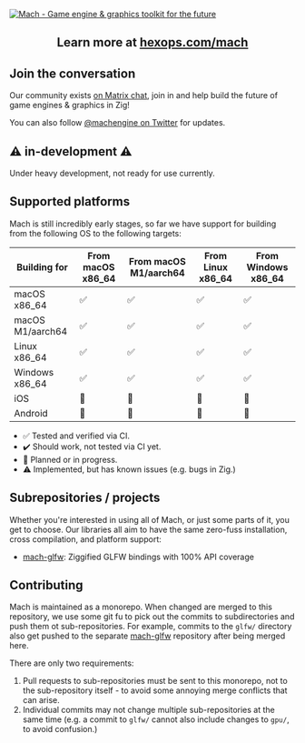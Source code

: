 <a href="https://hexops.com/mach"><img alt="Mach - Game engine & graphics toolkit for the future" src="https://raw.githubusercontent.com/hexops/media/main/mach/logo_tagline_semi.svg"></img></a>

<h2 align="center">Learn more at <a href="https://hexops.com/mach">hexops.com/mach</a></h2>

## Join the conversation

Our community exists [on Matrix chat](https://matrix.to/#/#hexops:matrix.org), join in and help build the future of game engines & graphics in Zig!

You can also follow [@machengine on Twitter](https://twitter.com/machengine) for updates.

## ⚠️ in-development ⚠️

Under heavy development, not ready for use currently. 

## Supported platforms

Mach is still incredibly early stages, so far we have support for building from the following OS to the following targets:

| Building for     | From macOS x86_64 | From macOS M1/aarch64 | From Linux x86_64 | From Windows x86_64 |
|------------------|-------------------|-----------------------|-------------------|---------------------|
| macOS x86_64     | ✅                | ✅                     | ✅                | ✅                  |
| macOS M1/aarch64 | ✅                | ✅                     | ✅                | ✅                  |
| Linux x86_64     | ✅                | ✅                     | ✅                | ✅                  |
| Windows x86_64   | ✅                | ✅                     | ✅                | ✅                  |
| iOS              | 🏃                | 🏃                     | 🏃                | 🏃                  |
| Android          | 🏃                | 🏃                     | 🏃                | 🏃                  |

* ✅ Tested and verified via CI.
* ✔️ Should work, not tested via CI yet.
* 🏃 Planned or in progress.
* ⚠️ Implemented, but has known issues (e.g. bugs in Zig.)

## Subrepositories / projects

Whether you're interested in using all of Mach, or just some parts of it, you get to choose.
Our libraries all aim to have the same zero-fuss installation, cross compilation, and platform
support:

* [mach-glfw](https://github.com/hexops/mach-glfw): Ziggified GLFW bindings with 100% API coverage

## Contributing

Mach is maintained as a monorepo. When changed are merged to this repository, we use some git fu to pick out the commits to subdirectories and push them ot sub-repositories. For example, commits to the `glfw/` directory also get pushed to the separate [mach-glfw](https://github.com/hexops/mach-glfw) repository after being merged here.

There are only two requirements:

1. Pull requests to sub-repositories must be sent to this monorepo, not to the sub-repository itself - to avoid some annoying merge conflicts that can arise.
2. Individual commits may not change multiple sub-repositories at the same time (e.g. a commit to `glfw/` cannot also include changes to `gpu/`, to avoid confusion.)
